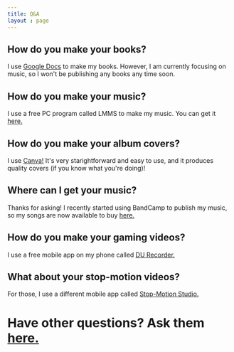 ```yaml
---
title: Q&A
layout : page
---
```

<h2>How do you make your books?</h2>
<p>I use <a href = "https://docs.google.com">Google Docs</a> to make my books. However, I am currently focusing on music, so I won't be publishing any books any time soon.</p>

<h2>How do you make your music?</h2>
<p>I use a free PC program called LMMS to make my music. You can get it <a href = "https://lmms.io">here.</a></p>

<h2>How do you make your album covers?</h2>
<p>I use <a href="https://canva.com">Canva!</a> It's very starightforward and easy to use, and it produces quality covers (if you know what you're doing)!</p>

<h2>Where can I get your music?</h2>
<p>Thanks for asking! I recently started using BandCamp to publish my music, so my songs are now available to buy <a href="https://samuraiowl.bandcamp.com">here.</a></p>

<h2>How do you make your gaming videos?</h2>
<p>I use a free mobile app on my phone called <a href="https://www.du-recorder.com">DU Recorder.</a></p>

<h2>What about your stop-motion videos?</h2>
<p>For those, I use a different mobile app called <a href="https://play.google.com/store/apps/details?id=com.cateater.stopmotionstudio">Stop-Motion Studio.</a></p>

<h1>Have other questions? Ask them <a href="https://https://forms.gle/VboZEoxCiTMcC2wh9">here.</a></h1>
